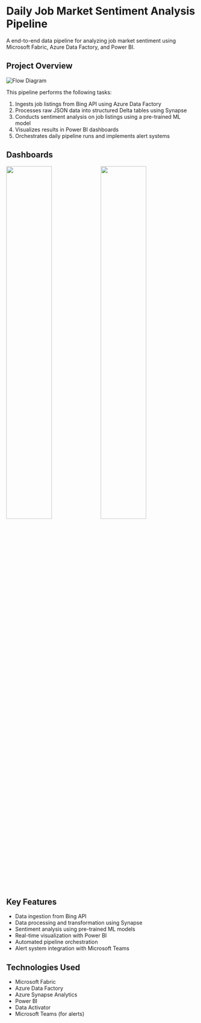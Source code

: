 # Daily Job Market Sentiment Analysis Pipeline

A end-to-end data pipeline for analyzing job market sentiment using Microsoft Fabric, Azure Data Factory, and Power BI.

## Project Overview

![Flow Diagram](images/flow_diagram.jpg)

This pipeline performs the following tasks:
1. Ingests job listings from Bing API using Azure Data Factory
2. Processes raw JSON data into structured Delta tables using Synapse
3. Conducts sentiment analysis on job listings using a pre-trained ML model
4. Visualizes results in Power BI dashboards
5. Orchestrates daily pipeline runs and implements alert systems

## Dashboards
<p float="left">
  <img src="path/to/page1.jpg" width="49%" />
  <img src="path/to/page2.jpg" width="49%" />
</p>

## Key Features

- Data ingestion from Bing API
- Data processing and transformation using Synapse
- Sentiment analysis using pre-trained ML models
- Real-time visualization with Power BI
- Automated pipeline orchestration
- Alert system integration with Microsoft Teams

## Technologies Used

- Microsoft Fabric
- Azure Data Factory
- Azure Synapse Analytics
- Power BI
- Data Activator
- Microsoft Teams (for alerts)

